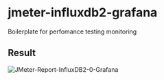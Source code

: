 # jmeter-influxdb2-grafana
Boilerplate for perfomance testing monitoring



## Result
![JMeter-Report-InfluxDB2-0-Grafana](https://user-images.githubusercontent.com/46818651/202912652-7ee96f3d-be16-4348-a599-da9515ef06e0.png)
